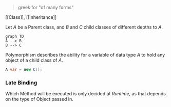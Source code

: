 > greek for "of many forms"

[[Class]], [[Inheritance]]

Let $A$ be a Parent class, and $B$ and $C$ child classes of different depths to $A$.
```mermaid
graph TD
A --> B
B --> C
```

Polymorphism describes the ability for a variable of data type $A$ to hold any object of a child class of $A$.

```java
A var = new C();
```


### Late Binding
Which Method will be executed is only decided at _Runtime_, as that depends on the type of Object passed in.